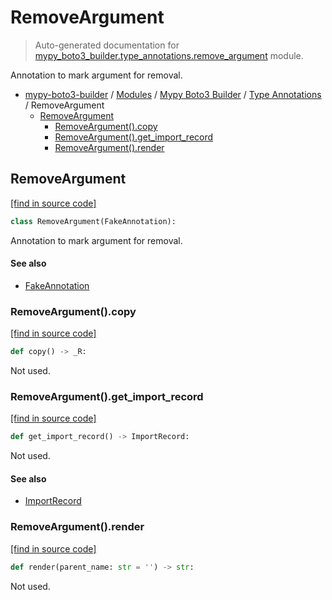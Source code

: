# RemoveArgument

> Auto-generated documentation for [mypy_boto3_builder.type_annotations.remove_argument](https://github.com/youtype/mypy_boto3_builder/blob/main/mypy_boto3_builder/type_annotations/remove_argument.py) module.

Annotation to mark argument for removal.

- [mypy-boto3-builder](../../README.md#mypy_boto3_builder) / [Modules](../../MODULES.md#mypy-boto3-builder-modules) / [Mypy Boto3 Builder](../index.md#mypy-boto3-builder) / [Type Annotations](index.md#type-annotations) / RemoveArgument
    - [RemoveArgument](#removeargument)
        - [RemoveArgument().copy](#removeargumentcopy)
        - [RemoveArgument().get_import_record](#removeargumentget_import_record)
        - [RemoveArgument().render](#removeargumentrender)

## RemoveArgument

[[find in source code]](https://github.com/youtype/mypy_boto3_builder/blob/main/mypy_boto3_builder/type_annotations/remove_argument.py#L12)

```python
class RemoveArgument(FakeAnnotation):
```

Annotation to mark argument for removal.

#### See also

- [FakeAnnotation](fake_annotation.md#fakeannotation)

### RemoveArgument().copy

[[find in source code]](https://github.com/youtype/mypy_boto3_builder/blob/main/mypy_boto3_builder/type_annotations/remove_argument.py#L23)

```python
def copy() -> _R:
```

Not used.

### RemoveArgument().get_import_record

[[find in source code]](https://github.com/youtype/mypy_boto3_builder/blob/main/mypy_boto3_builder/type_annotations/remove_argument.py#L29)

```python
def get_import_record() -> ImportRecord:
```

Not used.

#### See also

- [ImportRecord](../import_helpers/import_record.md#importrecord)

### RemoveArgument().render

[[find in source code]](https://github.com/youtype/mypy_boto3_builder/blob/main/mypy_boto3_builder/type_annotations/remove_argument.py#L17)

```python
def render(parent_name: str = '') -> str:
```

Not used.
